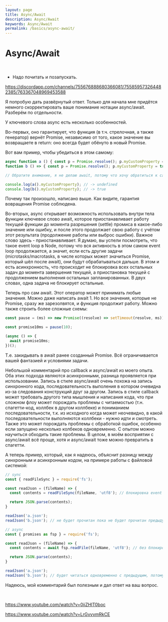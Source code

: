 ```yaml
---
layout: page
title: Async/Await
description: Async/Await
keywords: Async/Await
permalink: /basics/async-await/
---
```


# Async/Await

<br/>

- Надо почитать и позапускать.

https://discordapp.com/channels/755676888680366081/755859573264482385/763367048969453588

Я попробую дать развёрнутый ответ. Только для начала мне придётся немного скорректировать ваше понимание нотации async/await. Разберём по отдельности.

У ключевого слова async есть несколько особенностей.

Во-первых, оно гарантирует, что функция (в т.ч. стрелочная, а также генератор) вернёт Promise, независимо от того, какое значение вы возвращаете в return: оно всегда будет обёнуто в новый Promise.

Вот вам пример, чтобы убедиться в этом самому:

```js
async function a () { const p = Promise.resolve(); p.myCustomProperty = true; return p; }
function b () => { const p = Promise.resolve(); p.myCustomProperty = true; return p; }

// Обратите внимание, я не делаю await, потому что хочу обратиться к самому Promise

console.log(a().myCustomProperty); // -> undefined
console.log(b().myCustomProperty); // -> true
```

Почему так произошло, написано выше. Как видите, гарантия вовращения Promise соблюдена.

Во-вторых, async открывает возможность использовать внутри тела функции ключевое слово await, которое приостанавливает работу текущей функции до момента разрешения (settle) промиса в какое-либо значение или ошибку, и после этого продолжает свою работу с учётом этот результата (продолжение работы или выброс ошибки). Важное слово здесь - приостанавливает. Я думаю, вы успели посмотреть, что такое event loop в Node, потому что вся активность в этом самом event loop продолжается, а значит, если есть другие задачи (microtasks/macrotasks, в числе которых может значиться Promise, который шёл после await), они будут обрабатываться дальше. В этом и есть асинхронность, что происходит не блокировка всех остальных задач до момента завершения текущей, а приостановка текущей с продолжением выполнения остальных запланированных. В двух словах, одна задача не блокирует остальные.

Теперь про сам await. Этот оператор может принимать любые значения. Можно даже написать await 1. Но все значения, которые не Promise, сразу же зарезолвятся, и функция продолжит работу. Можно также строить более сложные схемы:

```js
const pause = (ms) => new Promise((resolve) => setTimeout(resolve, ms));

const promise10ms = pause(10);

(async () => {
  await promise10ms;
})();
```

Т.е. закидывать в await ранее созданный Promise. Всё ограничивается вашей фантазией и условиями задачи.

Небольшой комментарий про callback и async/await из моего опыта. Оба этих подхода являются асинхронными, разница проявляется при использовании. Запись в стиле async/await очень похожа на запись синхронного кода, последовательность выполения в котором очевидна из-за следования конструкций друг за другом. Запись в стиле callback может требовать другого типа мышления и написания кода, что при сложном флоу может порождать проблемы с читаемостью (т.н. спагетти-код, коллбек в другом коллбеке) и пониманием последовательности, т.к. из исходного когда может неочевидно, в какой последовательности выполняются коллбеки - нужно идти и смотреть. Также это может порождать проблемы с обработкой ошибок, особенно если запущено несколько колбеков одновременно. С опытом можно научиться обходить такие проблемы. В целом, в моём восприятии с async/await всё проще, хотя и async/await тоже можно превратить в спагетти.

А теперь пример, который, как я надеюсь, объяснит разницу между синхронным и асинхронным кодом, на примере работы с файловой системой:

```js
// sync
const { readFileSync } = require('fs');

const readJson = (fileName) => {
  const contents = readFileSync(fileName, 'utf8'); // блокировка event loop, пока файл не прочитается полностью

  return JSON.parse(contents);
}

readJson('a.json');
readJson('b.json'); // не будет прочитан пока не будет прочитан предыдущий

// async
const { promises as fsp } = require('fs');

const readJson = (fileName) => {
  const contents = await fsp.readFile(fileName, 'utf8'); // без блокировки event loop, соответственно, можно запускать несколько таких функций одновременно

  return JSON.parse(contents);
}

readJson('a.json');
readJson('b.json'); // будет читаться одновременно с предыдущим, потому что тот не блокировал работу
```

Надеюсь, мой комментарий был полезным и дал ответ на ваш вопрос.

<br/>

https://www.youtube.com/watch?v=0iiZHlT0boc

https://www.youtube.com/watch?v=LrGvvvmRkCE
